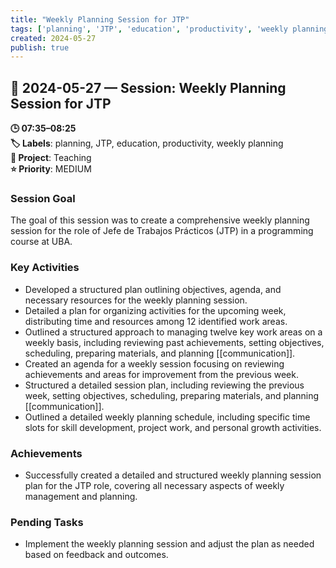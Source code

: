 ```yaml
---
title: "Weekly Planning Session for JTP"
tags: ['planning', 'JTP', 'education', 'productivity', 'weekly planning']
created: 2024-05-27
publish: true
---
```


## 📅 2024-05-27 — Session: Weekly Planning Session for JTP

**🕒 07:35–08:25**  
**🏷️ Labels**: planning, JTP, education, productivity, weekly planning  
**📂 Project**: Teaching  
**⭐ Priority**: MEDIUM  


### Session Goal
The goal of this session was to create a comprehensive weekly planning session for the role of Jefe de Trabajos Prácticos (JTP) in a programming course at UBA.

### Key Activities
- Developed a structured plan outlining objectives, agenda, and necessary resources for the weekly planning session.
- Detailed a plan for organizing activities for the upcoming week, distributing time and resources among 12 identified work areas.
- Outlined a structured approach to managing twelve key work areas on a weekly basis, including reviewing past achievements, setting objectives, scheduling, preparing materials, and planning [[communication]].
- Created an agenda for a weekly session focusing on reviewing achievements and areas for improvement from the previous week.
- Structured a detailed session plan, including reviewing the previous week, setting objectives, scheduling, preparing materials, and planning [[communication]].
- Outlined a detailed weekly planning schedule, including specific time slots for skill development, project work, and personal growth activities.

### Achievements
- Successfully created a detailed and structured weekly planning session plan for the JTP role, covering all necessary aspects of weekly management and planning.

### Pending Tasks
- Implement the weekly planning session and adjust the plan as needed based on feedback and outcomes.
